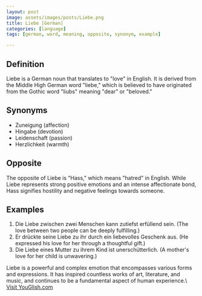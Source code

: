 ```yaml
---
layout: post
image: assets/images/posts/Liebe.png
title: Liebe [German]
categories: [language]
tags: [german, word, meaning, opposite, synonym, example]

---
```


## Definition
Liebe is a German noun that translates to "love" in English. It is derived from the Middle High German word "liebe," which is believed to have originated from the Gothic word "liubs" meaning "dear" or "beloved."

## Synonyms
- Zuneigung (affection)
- Hingabe (devotion)
- Leidenschaft (passion)
- Herzlichkeit (warmth)

## Opposite
The opposite of Liebe is "Hass," which means "hatred" in English. While Liebe represents strong positive emotions and an intense affectionate bond, Hass signifies hostility and negative feelings towards someone.

## Examples

1. Die Liebe zwischen zwei Menschen kann zutiefst erfüllend sein. (The love between two people can be deeply fulfilling.)
2. Er drückte seine Liebe zu ihr durch ein liebevolles Geschenk aus. (He expressed his love for her through a thoughtful gift.)
3. Die Liebe eines Mutter zu ihrem Kind ist unerschütterlich. (A mother's love for her child is unwavering.)

Liebe is a powerful and complex emotion that encompasses various forms and expressions. It has inspired countless works of art, literature, and music, and continues to be a fundamental aspect of human experience.\ <a id="yg-widget-0" class="youglish-widget" data-query="Liebe" data-lang="german" data-components="8412" data-auto-start="0" data-bkg-color="theme_light" data-title="How%20to%20pronounce%20Liebe%20in%20German"  rel="nofollow" href="https://youglish.com">Visit YouGlish.com</a><script async src="https://youglish.com/public/emb/widget.js" charset="utf-8"></script>